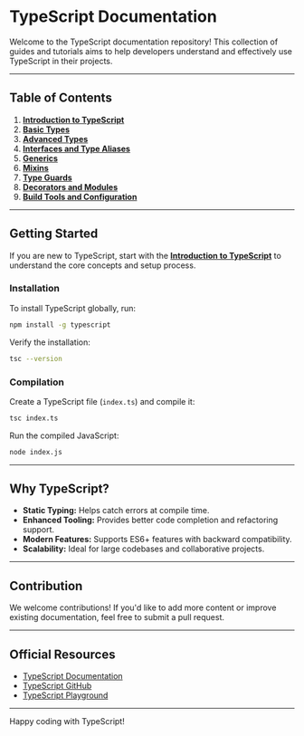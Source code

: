 # TypeScript Documentation

Welcome to the TypeScript documentation repository! This collection of guides and tutorials aims to help developers understand and effectively use TypeScript in their projects.

---

## Table of Contents

1. **[Introduction to TypeScript](./introduction-to-typescript/README.md)**
2. **[Basic Types](./basic-types/README.md)**
3. **[Advanced Types](./advanced-types/README.md)**
4. **[Interfaces and Type Aliases](./interfaces-type-aliases/README.md)**
5. **[Generics](./generics/README.md)**
6. **[Mixins](./mixins/README.md)**
7. **[Type Guards](./type-guards/README.md)**
8. **[Decorators and Modules](./decorators-modules/README.md)**
9. **[Build Tools and Configuration](./build-tools/README.md)**

---

## Getting Started

If you are new to TypeScript, start with the **[Introduction to TypeScript](./introduction-to-typescript/README.md)** to understand the core concepts and setup process.

### Installation

To install TypeScript globally, run:

```bash
npm install -g typescript
```

Verify the installation:

```bash
tsc --version
```

### Compilation

Create a TypeScript file (`index.ts`) and compile it:

```bash
tsc index.ts
```

Run the compiled JavaScript:

```bash
node index.js
```

---

## Why TypeScript?

- **Static Typing:** Helps catch errors at compile time.
- **Enhanced Tooling:** Provides better code completion and refactoring support.
- **Modern Features:** Supports ES6+ features with backward compatibility.
- **Scalability:** Ideal for large codebases and collaborative projects.

---

## Contribution

We welcome contributions! If you'd like to add more content or improve existing documentation, feel free to submit a pull request.

---

## Official Resources

- [TypeScript Documentation](https://www.typescriptlang.org/docs)
- [TypeScript GitHub](https://github.com/microsoft/TypeScript)
- [TypeScript Playground](https://www.typescriptlang.org/play)

---

Happy coding with TypeScript!

